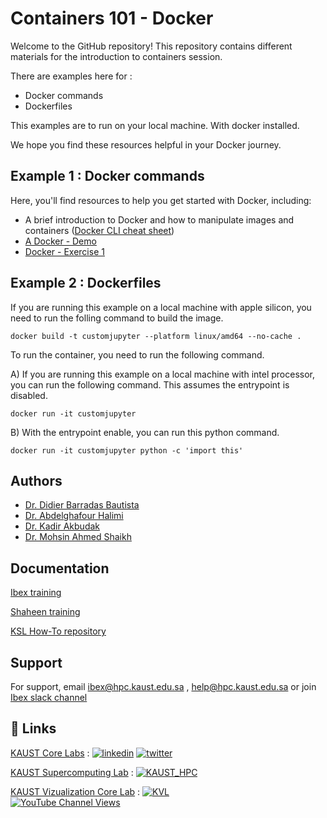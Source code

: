 # Containers 101 - Docker 

Welcome to the GitHub repository! This repository contains different materials for the introduction to containers session.

There are examples here for : 
- Docker commands 
- Dockerfiles 

This examples are to run on your local machine. With docker installed.

We hope you find these resources helpful in your Docker journey.

## Example 1 : Docker commands

Here, you'll find resources to help you get started with Docker, including:

- A brief introduction to Docker and how to manipulate images and containers ([Docker CLI cheat sheet](exercise_1/Docker-CLI-Cheat-sheet.md))
- [A Docker - Demo](exercise_1/Docker-Demo.md)
- [Docker - Exercise 1](exercise_1/Docker-Exercise-1.md)


## Example 2 : Dockerfiles
If you are running this example on a local machine with apple silicon, you need to run the folling command to build the image. 

```docker build -t customjupyter --platform linux/amd64 --no-cache .```

To run the container, you need to run the following command. 

A) If you are running this example on a local machine with intel processor, you can run the following command. This assumes the entrypoint is disabled. 

```docker run -it customjupyter```


B) With the entrypoint enable, you can run this python command.

```docker run -it customjupyter python -c 'import this'```

## Authors

- [Dr. Didier Barradas Bautista](https://www.github.com/octokatherine)
- [Dr. Abdelghafour Halimi](https://www.ahalimi.com/)
- [Dr. Kadir Akbudak ](https://www.hpc.kaust.edu.sa/team)
- [Dr. Mohsin Ahmed Shaikh](https://www.hpc.kaust.edu.sa/team)


## Documentation

[Ibex training](https://www.hpc.kaust.edu.sa/ibex/training
)

[Shaheen training](https://www.hpc.kaust.edu.sa/training
)

[KSL How-To repository](https://kaust-supercomputing-lab.atlassian.net/l/cp/tAG1wkA0)




## Support

For support, email ibex@hpc.kaust.edu.sa , help@hpc.kaust.edu.sa or join [Ibex slack channel](kaust-ibex.slack.com 
)



## 🔗 Links

[KAUST Core Labs](https://corelabs.kaust.edu.sa/
) : 
[![linkedin](https://img.shields.io/badge/linkedin-0A66C2?style=for-the-badge&logo=linkedin&logoColor=white)](https://www.linkedin.com/company/kaust-core-labs/about/) [![twitter](https://img.shields.io/badge/twitter-1DA1F2?style=for-the-badge&logo=twitter&logoColor=white)](https://twitter.com/kaust_corelabs)

[KAUST Supercomputing Lab](https://www.hpc.kaust.edu.sa/) : 
[![KAUST_HPC](https://img.shields.io/badge/twitter-1DA1F2?style=for-the-badge&logo=twitter&logoColor=white)](https://twitter.com/KAUST_HPC) 

[KAUST Vizualization Core Lab](https://corelabs.kaust.edu.sa/labs/detail/visualization-core-lab) :
[![KVL](https://img.shields.io/badge/twitter-1DA1F2?style=for-the-badge&logo=twitter&logoColor=white)](https://twitter.com/KAUST_Vislab)  
[![YouTube Channel Views](https://img.shields.io/youtube/channel/views/UCR1RFwgvADo5CutK0LnZRrw?style=social)](https://www.youtube.com/channel/UCR1RFwgvADo5CutK0LnZRrw)
